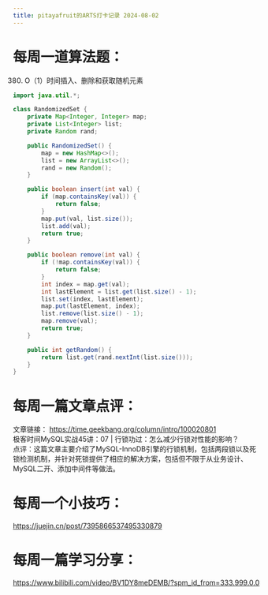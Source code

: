 ```yaml
---
title: pitayafruit的ARTS打卡记录 2024-08-02
---
```


# 每周一道算法题：
380. O（1）时间插入、删除和获取随机元素
```java
import java.util.*;

class RandomizedSet {
    private Map<Integer, Integer> map;
    private List<Integer> list;
    private Random rand;

    public RandomizedSet() {
        map = new HashMap<>();
        list = new ArrayList<>();
        rand = new Random();
    }

    public boolean insert(int val) {
        if (map.containsKey(val)) {
            return false;
        }
        map.put(val, list.size());
        list.add(val);
        return true;
    }

    public boolean remove(int val) {
        if (!map.containsKey(val)) {
            return false;
        }
        int index = map.get(val);
        int lastElement = list.get(list.size() - 1);
        list.set(index, lastElement);
        map.put(lastElement, index);
        list.remove(list.size() - 1);
        map.remove(val);
        return true;
    }

    public int getRandom() {
        return list.get(rand.nextInt(list.size()));
    }
}
```

# 每周一篇文章点评：
文章链接： https://time.geekbang.org/column/intro/100020801</br>
极客时间MySQL实战45讲：07 | 行锁功过：怎么减少行锁对性能的影响？</br>
点评：这篇文章主要介绍了MySQL-InnoDB引擎的行锁机制，包括两段锁以及死锁检测机制，并针对死锁提供了相应的解决方案，包括但不限于从业务设计、MySQL二开、添加中间件等做法。

# 每周一个小技巧：
https://juejin.cn/post/7395866537495330879



# 每周一篇学习分享：
https://www.bilibili.com/video/BV1DY8meDEMB/?spm_id_from=333.999.0.0
